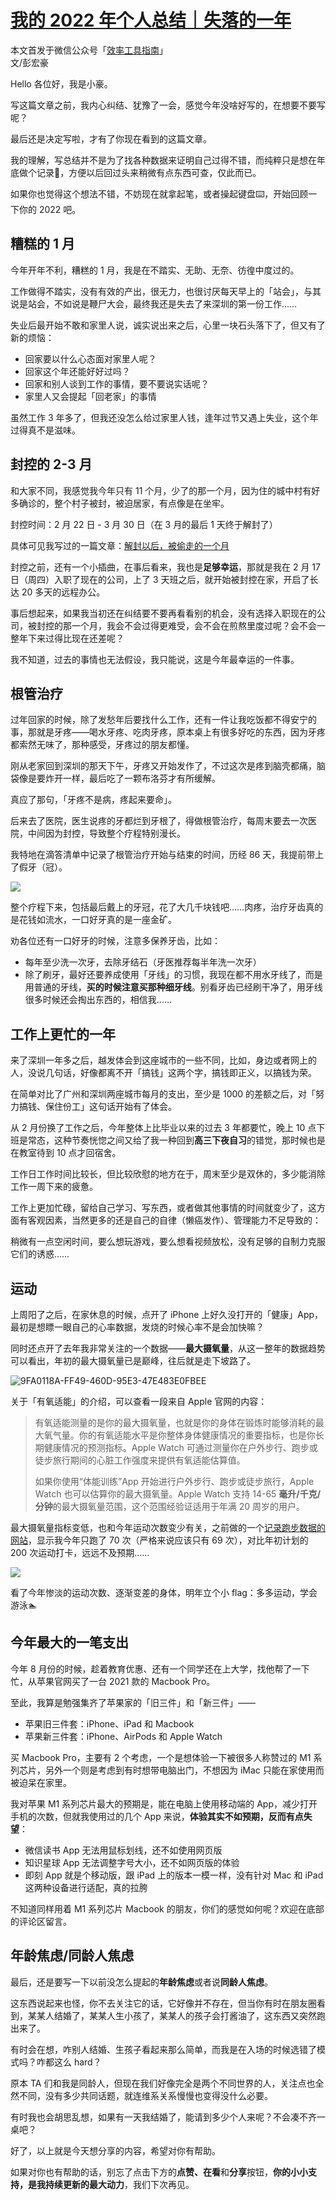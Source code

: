# [我的 2022 年个人总结｜失落的一年       ](https://github.com/phh95/gitblog/issues/29)

本文首发于微信公众号「[效率工具指南](https://mp.weixin.qq.com/s/hzSffOuLzmJza2RQfg8i6w)」      
文/彭宏豪    


Hello 各位好，我是小豪。   

写这篇文章之前，我内心纠结、犹豫了一会，感觉今年没啥好写的，在想要不要写呢？   

最后还是决定写啦，才有了你现在看到的这篇文章。  

我的理解，写总结并不是为了找各种数据来证明自己过得不错，而纯粹只是想在年底做个记录📝，方便以后回过头来稍微有点东西可查，仅此而已。   

如果你也觉得这个想法不错，不妨现在就拿起笔，或者操起键盘⌨️，开始回顾一下你的 2022 吧。       


## 糟糕的 1 月    

今年开年不利，糟糕的 1 月，我是在不踏实、无助、无奈、彷徨中度过的。   

工作做得不踏实，没有有效的产出，很无力，也很讨厌每天早上的「站会」，与其说是站会，不如说是鞭尸大会，最终我还是失去了来深圳的第一份工作……             

失业后最开始不敢和家里人说，诚实说出来之后，心里一块石头落下了，但又有了新的烦恼：   

* 回家要以什么心态面对家里人呢？    
* 回家这个年还能好好过吗？      
* 回家和别人谈到工作的事情，要不要说实话呢？   
* 家里人又会提起「回老家」的事情           

虽然工作 3 年多了，但我还没怎么给过家里人钱，逢年过节又遇上失业，这个年过得真不是滋味。      


## 封控的 2-3 月       

和大家不同，我感觉我今年只有 11 个月，少了的那一个月，因为住的城中村有好多确诊的，整个村子被封，被迫居家，有点像是在坐牢。    

封控时间：2 月 22 日 - 3 月 30 日（在 3 月的最后 1 天终于解封了）           

具体可见我写过的一篇文章：[解封以后，被偷走的一个月](https://mp.weixin.qq.com/s?__biz=MzAxMjY0NTY5OA==&mid=2649919719&idx=1&sn=279c40bc3bd3f9683d0b07f749b4a599&chksm=83a894cab4df1ddc5c82cce7ad4037aa103615eb3ce5f40e4455dd4f7c612a5934acbdc1aaf8&token=838469253&lang=zh_CN#rd)       

封控之前，还有一个小插曲，在事后看来，我也是**足够幸运**，那就是我在 2 月 17 日（周四）入职了现在的公司，上了 3 天班之后，就开始被封控在家，开启了长达 20 多天的远程办公。    

事后想起来，如果我当初还在纠结要不要再看看别的机会，没有选择入职现在的公司，被封控的那一个月，我会不会过得更难受，会不会在煎熬里度过呢？会不会一整年下来过得比现在还差呢？            

我不知道，过去的事情也无法假设，我只能说，这是今年最幸运的一件事。     


## 根管治疗    

过年回家的时候，除了发愁年后要找什么工作，还有一件让我吃饭都不得安宁的事，那就是牙疼——喝水牙疼、吃肉牙疼，原本桌上有很多好吃的东西，因为牙疼都索然无味了，那种感受，牙疼过的朋友都懂。    

刚从老家回到深圳的那天下午，牙疼又开始发作了，不过这次是疼到脑壳都痛，脑袋像是要炸开一样，最后吃了一颗布洛芬才有所缓解。     

真应了那句，「牙疼不是病，疼起来要命」。    

后来去了医院，医生说疼的牙都烂到牙根了，得做根管治疗，每周末要去一次医院，中间因为封控，导致整个疗程特别漫长。  

我特地在滴答清单中记录了根管治疗开始与结束的时间，历经 86 天，我提前带上了假牙（冠）。     

![](https://article-picbed-1302715071.cos.ap-guangzhou.myqcloud.com/2022/12/31/16724581384371.jpg)
 
整个疗程下来，包括最后戴上的牙冠，花了大几千块钱吧……肉疼，治疗牙齿真的是花钱如流水，一口好牙真的是一座金矿。  

劝各位还有一口好牙的时候，注意多保养牙齿，比如：  

* 每年至少洗一次牙，去除牙结石（牙医推荐每半年洗一次牙）            
* 除了刷牙，最好还要养成使用「牙线」的习惯，我现在都不用水牙线了，而是用普通的牙线，**买的时候注意买那种细牙线**。别看牙齿已经刷干净了，用牙线很多时候还会掏出东西的，相信我……     

## 工作上更忙的一年    

来了深圳一年多之后，越发体会到这座城市的一些不同，比如，身边或者网上的人，没说几句话，好像都离不开「搞钱」这两个字，搞钱即正义，以搞钱为荣。  

在简单对比了广州和深圳两座城市每月的支出，至少是 1000 的差额之后，对「努力搞钱、保住份工」这句话开始有了体会。       

从 2 月份换了工作之后，今年整体上比毕业以来的过去 3 年都要忙，晚上 10 点下班是常态，这种节奏恍惚之间又给了我一种回到**高三下夜自习**的错觉，那时候也是在教室待到 10 点才回宿舍。   

工作日工作时间比较长，但比较欣慰的地方在于，周末至少是双休的，多少能消除工作一周下来的疲惫。   

工作上更加忙碌，留给自己学习、写东西，或者做其他事情的时间就变少了，这方面有客观因素，当然更多的还是自己的自律（懒癌发作）、管理能力不足导致的：  

稍微有一点空闲时间，要么想玩游戏，要么想看视频放松，没有足够的自制力克服它们的诱惑……    

## 运动

上周阳了之后，在家休息的时候，点开了 iPhone 上好久没打开的「健康」App，最初是想瞟一眼自己的心率数据，发烧的时候心率不是会加快嘛？  

同时还点开了去年我非常关注的一个数据——**最大摄氧量**，从这一整年的数据趋势可以看出，年初的最大摄氧量已是巅峰，往后就是走下坡路了。    

![9FA0118A-FF49-460D-95E3-47E483E0FBEE](https://article-picbed-1302715071.cos.ap-guangzhou.myqcloud.com/2022/12/31/9fa0118aff49460d95e347e483e0fbee.png)
 
关于「有氧适能」的介绍，可以查看一段来自 Apple 官网的内容：  

> 有氧适能测量的是你的最大摄氧量，也就是你的身体在锻炼时能够消耗的最大氧气量。你的有氧适能水平是你整体身体健康情况的重要指标，也是你长期健康情况的预测指标。Apple Watch 可通过测量你在户外步行、跑步或徒步旅行期间的心脏工作强度来提供有氧适能估算值。   
> 
> 如果你使用“体能训练”App 开始进行户外步行、跑步或徒步旅行，Apple Watch 也可以估算你的最大摄氧量。Apple Watch 支持 14-65 **毫升/千克/分钟**的最大摄氧量范围，这个范围经验证适用于年满 20 周岁的用户。

最大摄氧量指标变低，也和今年运动次数变少有关，之前做的一个[记录跑步数据的网站](https://mp.weixin.qq.com/s?__biz=MzAxMjY0NTY5OA==&mid=2649917925&idx=1&sn=08dc018b0d3e65be81c1b5bc8572ce18&chksm=83a88dc8b4df04dee5b2716977fc1dba3b56a4a6952a164198d6c448335a8b4c288568b4a23c&token=838469253&lang=zh_CN#rd)，显示我今年只跑了 70 次（严格来说应该只有 69 次），对比年初计划的 200 次运动打卡，远远不及预期……             

![](https://article-picbed-1302715071.cos.ap-guangzhou.myqcloud.com/2022/12/31/16724638357045.jpg)

看了今年惨淡的运动次数、逐渐变差的身体，明年立个小 flag：多多运动，学会游泳🏊     

## 今年最大的一笔支出    

今年 8 月份的时候，趁着教育优惠、还有一个同学还在上大学，找他帮了一下忙，从苹果官网买了一台 2021 款的 Macbook Pro。    

至此，我算是勉强集齐了苹果家的「旧三件」和「新三件」——

* 苹果旧三件套：iPhone、iPad 和 Macbook
* 苹果新三件套：iPhone、AirPods 和 Apple Watch   

买 Macbook Pro，主要有 2 个考虑，一个是想体验一下被很多人称赞过的 M1 系列芯片，另外一个则是考虑到有时想带电脑出门，不想因为 iMac 只能在家使用而被迫呆在家里。  

我对苹果 M1 系列芯片最大的预期是，能在电脑上使用移动端的 App，减少打开手机的次数，但就我使用过的几个 App 来说，**体验其实不如预期，反而有点失望**：   

* 微信读书 App 无法用鼠标划线，还不如使用网页版       
* 知识星球 App 无法调整字号大小，还不如网页版的体验   
* 即刻 App 就是个移动版，跟 iPad 上的版本一模一样，没有针对 Mac 和 iPad 这两种设备进行适配，真的拉胯   

不知道同样用着 M1 系列芯片 Macbook 的朋友，你们的感觉如何呢？欢迎在底部的评论区留言。      


## 年龄焦虑/同龄人焦虑      

最后，还是要写一下以前没怎么提起的**年龄焦虑**或者说**同龄人焦虑**。   

这东西说起来也怪，你不去关注它的话，它好像并不存在，但当你有时在朋友圈看到，某某人结婚了，某某人生小孩了，某某人的孩子会打酱油了，这东西又突然跑出来了。     

有时会在想，咋别人结婚、生孩子看起来那么简单，而我是在入场的时候选错了模式吗？咋都这么 hard？       

原本 TA 们和我是同龄人，但现在我们好像完全是两个不同世界的人，关注点也全然不同，没有多少共同话题，就连维系关系慢慢也变得没什么必要。   

有时我也会胡思乱想，如果有一天我结婚了，能请到多少个人来呢？不会凑不齐一桌吧？        



好了，以上就是今天想分享的内容，希望对你有帮助。      

如果对你也有帮助的话，别忘了点击下方的**点赞、在看**和**分享**按钮，**你的小小支持，是我持续更新的最大动力**，我们下次再见。     

